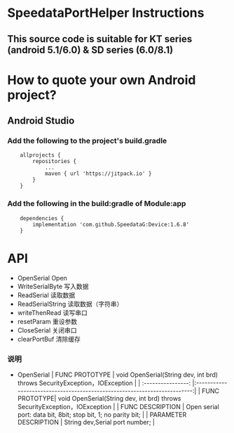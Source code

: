 # SpeedataPortHelper Instructions

## This source code is suitable for KT series (android 5.1/6.0) & SD series (6.0/8.1)

# How to quote your own Android project?

## Android Studio

### Add the following to the project's build.gradle
```
	allprojects {
        repositories {
            ...
            maven { url 'https://jitpack.io' }
        }
    }
```

### Add the following in the build:gradle of Module:app
```
    dependencies {
        implementation 'com.github.SpeedataG:Device:1.6.8'
    }
```

# API
* OpenSerial Open
* WriteSerialByte 写入数据
* ReadSerial 读取数据
* ReadSerialString 读取数据（字符串）
* writeThenRead 读写串口
* resetParam 重设参数
* CloseSerial 关闭串口
* clearPortBuf 清除缓存

### 说明
* OpenSerial 
| FUNC PROTOTYPE | void OpenSerial(String dev, int brd) throws SecurityException，IOException |
| :----------------: |:-------------------------------------------------------------------------:|
| FUNC PROTOTYPE| void OpenSerial(String dev, int brd) throws SecurityException，IOException |
| FUNC DESCRIPTION | Open serial port: data bit, 8bit; stop bit, 1; no parity bit; |
| PARAMETER DESCRIPTION | String dev,Serial port number; |
